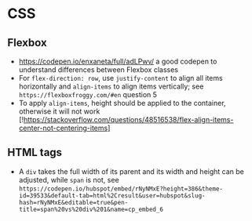 # CSS

## Flexbox
- https://codepen.io/enxaneta/full/adLPwv/ a good codepen to understand differences between Flexbox classes
- For `flex-direction: row`, use `justify-content` to align all items horizontally and `align-items` to align items vertically; see `https://flexboxfroggy.com/#en` question 5
- To apply `align-items`, height should be applied to the container, otherwise it will not work [!https://stackoverflow.com/questions/48516538/flex-align-items-center-not-centering-items]
## HTML tags
- A `div` takes the full width of its parent and its width and height can be adjusted, while `span` is not, see `https://codepen.io/hubspot/embed/rNyNMxE?height=386&theme-id=39533&default-tab=html%2Cresult&user=hubspot&slug-hash=rNyNMxE&editable=true&pen-title=span%20vs%20div%201&name=cp_embed_6`
